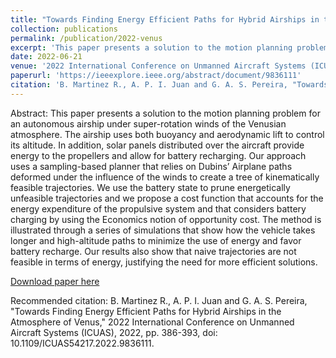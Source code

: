 ```yaml
---
title: "Towards Finding Energy Efficient Paths for Hybrid Airships in the Atmosphere of Venus"
collection: publications
permalink: /publication/2022-venus
excerpt: 'This paper presents a solution to the motion planning problem for an autonomous airship under super-rotation winds of the Venusian atmosphere.'
date: 2022-06-21
venue: '2022 International Conference on Unmanned Aircraft Systems (ICUAS)'
paperurl: 'https://ieeexplore.ieee.org/abstract/document/9836111'
citation: 'B. Martinez R., A. P. I. Juan and G. A. S. Pereira, "Towards Finding Energy Efficient Paths for Hybrid Airships in the Atmosphere of Venus," 2022 International Conference on Unmanned Aircraft Systems (ICUAS), 2022, pp. 386-393, doi: 10.1109/ICUAS54217.2022.9836111.'
---
```

Abstract:
This paper presents a solution to the motion planning problem for an autonomous airship under super-rotation winds of the Venusian atmosphere. The airship uses both buoyancy and aerodynamic lift to control its altitude. In addition, solar panels distributed over the aircraft provide energy to the propellers and allow for battery recharging. Our approach uses a sampling-based planner that relies on Dubins’ Airplane paths deformed under the influence of the winds to create a tree of kinematically feasible trajectories. We use the battery state to prune energetically unfeasible trajectories and we propose a cost function that accounts for the energy expenditure of the propulsive system and that considers battery charging by using the Economics notion of opportunity cost. The method is illustrated through a series of simulations that show how the vehicle takes longer and high-altitude paths to minimize the use of energy and favor battery recharge. Our results also show that naive trajectories are not feasible in terms of energy, justifying the need for more efficient solutions.

[Download paper here](http://bmrocamora.github.io/files/Towards_Finding_Energy_Efficient_Paths_for_Hybrid_Airships_in_the_Atmosphere_of_Venus.pdf)

Recommended citation: B. Martinez R., A. P. I. Juan and G. A. S. Pereira, "Towards Finding Energy Efficient Paths for Hybrid Airships in the Atmosphere of Venus," 2022 International Conference on Unmanned Aircraft Systems (ICUAS), 2022, pp. 386-393, doi: 10.1109/ICUAS54217.2022.9836111.
